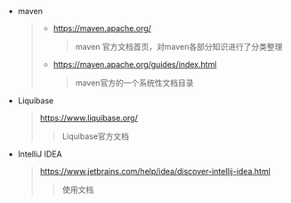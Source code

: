 * maven

  > * https://maven.apache.org/
  >
  >   > maven 官方文档首页，对maven各部分知识进行了分类整理
  >
  > * https://maven.apache.org/guides/index.html
  >
  >   > maven官方的一个系统性文档目录
  
* Liquibase

  > https://www.liquibase.org/
  >
  > > Liquibase官方文档
  
* IntelliJ IDEA

  > https://www.jetbrains.com/help/idea/discover-intellij-idea.html
  >
  > > 使用文档

